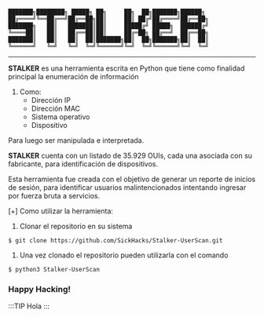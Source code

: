```
███████╗████████╗ █████╗ ██╗     ██╗  ██╗███████╗██████╗ 
██╔════╝╚══██╔══╝██╔══██╗██║     ██║ ██╔╝██╔════╝██╔══██╗
███████╗   ██║   ███████║██║     █████╔╝ █████╗  ██████╔╝
╚════██║   ██║   ██╔══██║██║     ██╔═██╗ ██╔══╝  ██╔══██╗
███████║   ██║   ██║  ██║███████╗██║  ██╗███████╗██║  ██║
╚══════╝   ╚═╝   ╚═╝  ╚═╝╚══════╝╚═╝  ╚═╝╚══════╝╚═╝  ╚═╝
```
_________________________________________________________

**STALKER** es una herramienta escrita en Python que tiene como finalidad principal la enumeración de información  
1. Como:
      - Dirección IP
      - Dirección MAC
      - Sistema operativo
      - Dispositivo

Para luego ser manipulada e interpretada.

**STALKER** cuenta con un listado de 35.929 OUIs, cada una asociada con su fabricante, para identificación de dispositivos.

Esta herramienta fue creada con el objetivo de generar un reporte de inicios de sesión, para identificar usuarios malintencionados intentando ingresar por fuerza bruta a servicios.


[+] Como utilizar la herramienta:

1. Clonar el repositorio en su sistema
```
$ git clone https://github.com/SickHacks/Stalker-UserScan.git
```  

1. Una vez clonado el repositorio pueden utilizarla con el comando
```
$ python3 Stalker-UserScan
```

### Happy Hacking!

:::TIP
Hola
:::